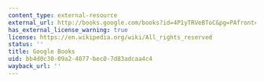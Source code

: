 ```yaml
---
content_type: external-resource
external_url: http://books.google.com/books?id=4P1yTRVeBToC&pg=PAfrontcover
has_external_license_warning: true
license: https://en.wikipedia.org/wiki/All_rights_reserved
status: ''
title: Google Books
uid: bb4d0c30-09a2-4077-bec0-7d83adcaa4c4
wayback_url: ''
---
```

